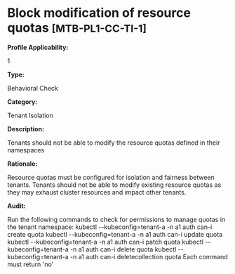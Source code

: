 # Block modification of resource quotas <small>[MTB-PL1-CC-TI-1] </small>

**Profile Applicability:**

1 <br>

**Type:**

Behavioral Check <br>

**Category:**

Tenant Isolation <br>

**Description:**

Tenants should not be able to modify the resource quotas defined in their namespaces <br>

**Rationale:**

Resource quotas must be configured for isolation and fairness between tenants. Tenants should not be able to modify existing resource quotas as they may exhaust cluster resources and impact other tenants. <br>

**Audit:**

Run the following commands to check for permissions to manage quotas in the tenant namespace:
kubectl --kubeconfig=tenant-a -n a1 auth can-i create quota kubectl --kubeconfig=tenant-a -n a1 auth can-i update quota kubectl --kubeconfig=tenant-a -n a1 auth can-i patch quota kubectl --kubeconfig=tenant-a -n a1 auth can-i delete quota kubectl --kubeconfig=tenant-a -n a1 auth can-i deletecollection quota
Each command must return &#39;no&#39; <br>

 <br>



